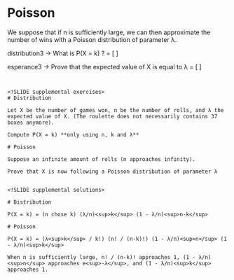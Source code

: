 <!SLIDE form=variance>
# Poisson

We suppose that if n is sufficiently large, we can then approximate the number of wins with a Poisson distribution of parameter λ.

distribution3 -> What is P(X = k) ? = [   ]

esperance3 -> Prove that the expected value of X is equal to λ = [   ]

~~~FORM:variance~~~


<!SLIDE supplemental exercises>
# Distribution

Let X be the number of games won, n be the number of rolls, and λ the expected value of X. (The roulette does not necessarily contains 37 boxes anymore).

Compute P(X = k) **only using n, k and λ**

# Poisson

Suppose an infinite amount of rolls (n approaches infinity).

Prove that X is now following a Poisson distribution of parameter λ


<!SLIDE supplemental solutions>

# Distribution

P(X = k) = (n chose k) (λ/n)<sup>k</sup> (1 - λ/n)<sup>n-k</sup>

# Poisson

P(X = k) = (λ<sup>k</sup> / k!) (n! / (n-k)!) (1 - λ/n)<sup>n</sup> (1 - λ/n)<sup>k</sup>

When n is sufficiently large, n! / (n-k)! approaches 1, (1 - λ/n)<sup>n</sup> approaches e<sup>-λ</sup>, and (1 - λ/n)<sup>k</sup> approaches 1.